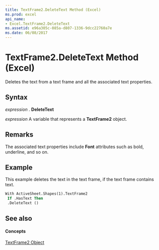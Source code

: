 ```yaml
---
title: TextFrame2.DeleteText Method (Excel)
ms.prod: excel
api_name:
- Excel.TextFrame2.DeleteText
ms.assetid: e96a305c-085a-d807-1336-9dcc22760a7e
ms.date: 06/08/2017
---
```



# TextFrame2.DeleteText Method (Excel)

Deletes the text from a text frame and all the associated text properties.


## Syntax

 _expression_ . **DeleteText**

 _expression_ A variable that represents a **TextFrame2** object.


## Remarks

The associated text properties include **Font** attributes such as bold, underline, and so on.


## Example

This example deletes the text in the text frame, if the text frame contains text.


```vb
With ActiveSheet.Shapes(1).TextFrame2 
 If .HasText Then 
 .DeleteText ()
```


## See also


#### Concepts


[TextFrame2 Object](textframe2-object-excel.md)

